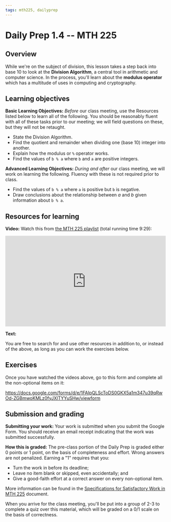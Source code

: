 ```yaml
---
tags: mth225, dailyprep
---
```


# Daily Prep 1.4 -- MTH 225

## Overview

While we're on the subject of division, this lesson takes a step back into base 10 to look at the **Division Algorithm**, a central tool in arithmetic and computer science. In the process, you'll learn about the **modulus operator** which has a multitude of uses in computing and cryptography. 

## Learning objectives 

**Basic Learning Objectives:** *Before* our class meeting, use the Resources listed below to learn all of the following. You should be reasonably fluent with all of these tasks prior to our meeting; we will field questions on these, but they will not be retaught. 

- State the Division Algorithm. 
- Find the quotient and remainder when dividing one (base 10) integer into another. 
- Explain how the modulus or `%` operator works. 
- Find the values of `b % a` where `b` and `a` are positive integers. 


**Advanced Learning Objectives:** *During and after* our class meeting, we will work on learning the following. Fluency with these is not required prior to class. 

- Find the values of `b % a` where `a` is positive but `b` is negative. 
- Draw conclusions about the relationship between $a$ and $b$ given information about `b % a`. 


## Resources for learning

**Video:** Watch this from [the MTH 225 playlist](https://vimeo.com/showcase/8667148) (total running time 9:29): 

<div style="padding:56.25% 0 0 0;position:relative;"><iframe src="https://player.vimeo.com/video/583046507?badge=0&amp;autopause=0&amp;player_id=0&amp;app_id=58479&amp;h=ef4d7d314f" frameborder="0" allow="autoplay; fullscreen; picture-in-picture" allowfullscreen style="position:absolute;top:0;left:0;width:100%;height:100%;" title="Screencast 1.8: The Division Algorithm and the modulus operator"></iframe></div><script src="https://player.vimeo.com/api/player.js"></script>

**Text:**  

You are free to search for and use other resources in addition to, or instead of the above, as long as you can work the exercises below.

## Exercises 

Once you have watched the videos above, go to this form and complete all the non-optional items on it:


https://docs.google.com/forms/d/e/1FAIpQLScToDS0GKX5a1m347u39qRwOd-ZGBmwoKMLz0fyJXlTYYuSHw/viewform


## Submission and grading 

**Submitting your work:** Your work is submitted when you submit the Google Form. You should receive an email receipt indicating that the work was submitted successfully.  

**How this is graded:** The pre-class portion of the Daily Prep is graded either 0 points or 1 point, on the basis of completeness and effort. Wrong answers are not penalized. Earning a "1" requires that you: 

- Turn the work in before its deadline; 
- Leave no item blank or skipped, even accidentally; and 
- Give a good-faith effort at a correct answer on every non-optional item. 

More information can be found in the [Specifications for Satisfactory Work in MTH 225](/Cy6P0rGZQzuOM3NwZ3ZuMw) document. 

When you arrive for the class meeting, you'll be put into a group of 2-3 to complete a quiz over this material, which will be graded on a 0/1 scale on the basis of correctness. 